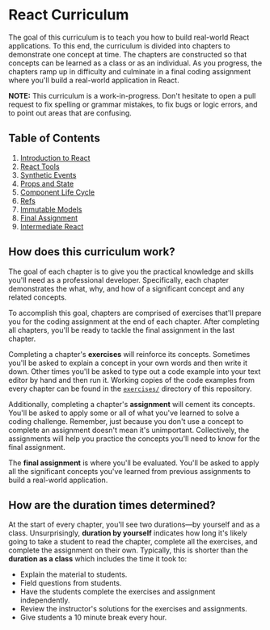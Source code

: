 # React Curriculum

The goal of this curriculum is to teach you how to build real-world React applications. To this end, the curriculum is divided into chapters to demonstrate one concept at time. The chapters are constructed so that concepts can be learned as a class or as an individual. As you progress, the chapters ramp up in difficulty and culminate in a final coding assignment where you'll build a real-world application in React.

**NOTE:** This curriculum is a work-in-progress. Don't hesitate to open a pull request to fix spelling or grammar mistakes, to fix bugs or logic errors, and to point out areas that are confusing.

## Table of Contents

1. [Introduction to React](01-introduction-to-react.md)
1. [React Tools](02-react-tools.md)
1. [Synthetic Events](03-synthetic-events.md)
1. [Props and State](04-props-and-state.md)
1. [Component Life Cycle](05-component-life-cycle.md)
1. [Refs](06-refs.md)
1. [Immutable Models](07-immutable-models.md)
1. [Final Assignment](08-final-assignment.md)
1. [Intermediate React](https://github.com/gschool/intermediate_react)

## How does this curriculum work?

The goal of each chapter is to give you the practical knowledge and skills you'll need as a professional developer. Specifically, each chapter demonstrates the what, why, and how of a significant concept and any related concepts.

To accomplish this goal, chapters are comprised of exercises that'll prepare you for the coding assignment at the end of each chapter. After completing all chapters, you'll be ready to tackle the final assignment in the last chapter.

Completing a chapter's **exercises** will reinforce its concepts. Sometimes you'll be asked to explain a concept in your own words and then write it down. Other times you'll be asked to type out a code example into your text editor by hand and then run it.  Working copies of the code examples from every chapter can be found in the [`exercises/`](exercises/) directory of this repository.

Additionally, completing a chapter's **assignment** will cement its concepts. You'll be asked to apply some or all of what you've learned to solve a coding challenge. Remember, just because you don't use a concept to complete an assignment doesn't mean it's unimportant. Collectively, the assignments will help you practice the concepts you'll need to know for the final assignment.

The **final assignment** is where you'll be evaluated. You'll be asked to apply all the significant concepts you've learned from previous assignments to build a real-world application.

## How are the duration times determined?

At the start of every chapter, you'll see two durations—by yourself and as a class. Unsurprisingly, **duration by yourself** indicates how long it's likely going to take a student to read the chapter, complete all the exercises, and complete the assignment on their own. Typically, this is shorter than the **duration as a class** which includes the time it took to:

* Explain the material to students.
* Field questions from students.
* Have the students complete the exercises and assignment independently.
* Review the instructor's solutions for the exercises and assignments.
* Give students a 10 minute break every hour.
